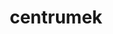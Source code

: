 ---
title: centrumek
github: https://github.com/centrumek
mode: dark
transition: 3s
archetype:
  - Little Bit of Everything
---